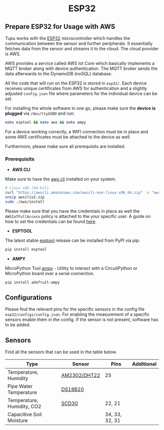 <h1 align="center">
  <b>ESP32</b><br>
</h1>

## Prepare ESP32 for Usage with AWS

Tupu works with the [ESP32](https://www.espressif.com/en/products/socs/esp32) microcontroller which handles the communication between the sensor and further peripherals. It essentially fetches data from the sensor and streams it to the cloud. The cloud provider is AWS.

AWS provides a service called AWS Iot Core which basically implements a MQTT broker along with device authentication. The MQTT broker sends the data afterwards to the DynamoDB (noSQL) database.

All the code that will run on the ESP32 is stored in `esp32/`. Each device receives unique certificates 
from AWS for authentication and a slightly adjusted `config.json` file where parameters for the individual 
device can be set.

For installing the whole software in one go, please make sure the **device is plugged** via `/dev/ttyUSB0` and run:
```bash
make esptool && make aws && make ampy
```

For a device working correctly, a WIFI connection must be in place and some AWS certificates 
must be attached to the device as well.

Furthermore, please make sure all prerequisits are installed.

### Prerequisits

- **AWS CLI**

Make sure to have the [aws cli](https://docs.aws.amazon.com/cli/latest/userguide/getting-started-install.html) installed on your system. 

```bash
# Linux x86 (64-bit)
curl "https://awscli.amazonaws.com/awscli-exe-linux-x86_64.zip" -o "awscliv2.zip"
unzip awscliv2.zip
sudo ./aws/install 
```

Please make sure that you have the credentials in place as well the `AWSIoTFullAccess` policy is attached to the your specific user. A guide on how to set the credentials can be found [here](https://docs.aws.amazon.com/cli/latest/userguide/cli-configure-files.html).

- **ESPTOOL**

The latest stable [esptool](https://docs.espressif.com/projects/esptool/en/latest/esp32/installation.html) release can be installed from PyPI via pip:
```bash
pip install esptool 
```

- **AMPY**

MicroPython Tool [ampy](https://github.com/scientifichackers/ampy) - Utility to interact with a CircuitPython or MicroPython board over a serial connection.
```bash
pip install adafruit-ampy
```

## Configurations 

Please find the relevant pins for the specific sensors in the config file `esp32/configs/config.json`.
For enabling the measurement of a specific sensors enable them in the config. 
If the sensor is not present, software has to be added.


## Sensors 

Find all the sensors that can be used in the table below.

| Type  | Sensor | Pins | Additional |
| ---------------------------- | -------------- | -------------- | -------------- | 
| Temperature, Humidity | [AM2302/DHT22](https://cdn-shop.adafruit.com/datasheets/Digital+humidity+and+temperature+sensor+AM2302.pdf) | 25 |
| Pipe Water Temperature  | [DS18B20](https://www.analog.com/media/en/technical-documentation/data-sheets/ds18b20.pdf) | | |
| Temperature, Humidity, CO2 | [SCD30](https://wiki.seeedstudio.com/Grove-C02_Temperature_Humidity_Sensor-SCD30/) | 22, 21 | | 
| Capacitive Soil Moisture | | 34, 33, 32, 31 | |
